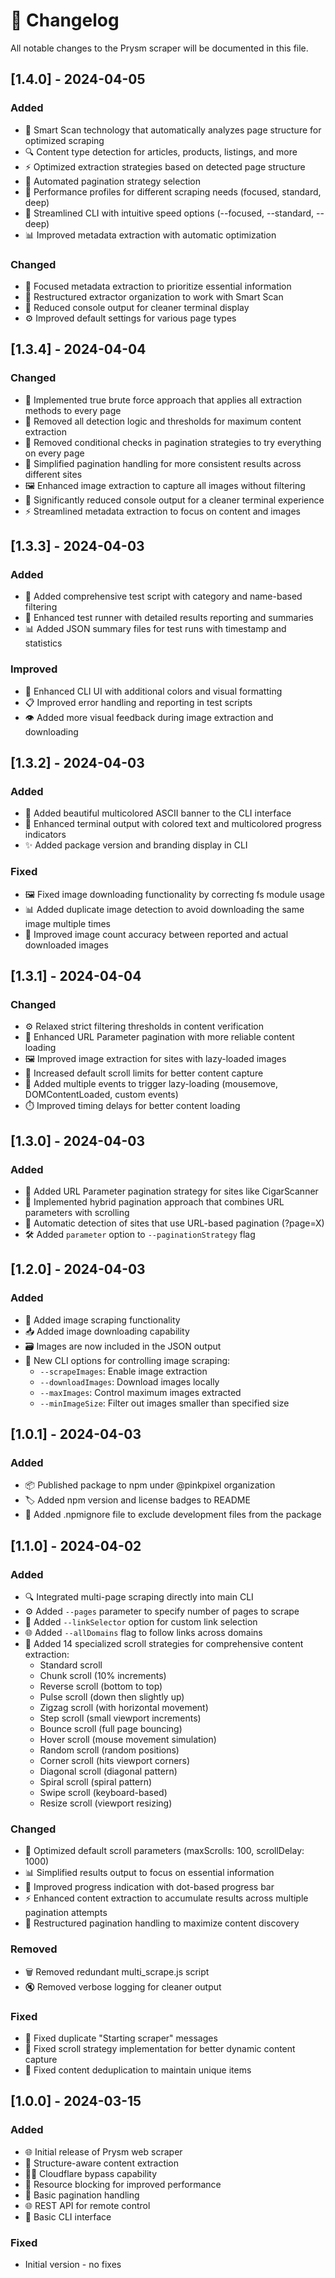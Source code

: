 # 📝 Changelog

All notable changes to the Prysm scraper will be documented in this file.

## [1.4.0] - 2024-04-05

### Added

- 🧠 Smart Scan technology that automatically analyzes page structure for optimized scraping
- 🔍 Content type detection for articles, products, listings, and more
- ⚡ Optimized extraction strategies based on detected page structure
- 🔄 Automated pagination strategy selection
- 🚀 Performance profiles for different scraping needs (focused, standard, deep)
- 💨 Streamlined CLI with intuitive speed options (--focused, --standard, --deep)
- 📊 Improved metadata extraction with automatic optimization

### Changed

- 🎯 Focused metadata extraction to prioritize essential information
- 🧩 Restructured extractor organization to work with Smart Scan
- 🤫 Reduced console output for cleaner terminal display
- ⚙️ Improved default settings for various page types

## [1.3.4] - 2024-04-04

### Changed

- 🔨 Implemented true brute force approach that applies all extraction methods to every page
- 🚫 Removed all detection logic and thresholds for maximum content extraction
- 🧹 Removed conditional checks in pagination strategies to try everything on every page
- 🔄 Simplified pagination handling for more consistent results across different sites
- 🖼️ Enhanced image extraction to capture all images without filtering
- 🤫 Significantly reduced console output for a cleaner terminal experience
- ⚡ Streamlined metadata extraction to focus on content and images

## [1.3.3] - 2024-04-03

### Added

- 🧪 Added comprehensive test script with category and name-based filtering
- 🌈 Enhanced test runner with detailed results reporting and summaries
- 📊 Added JSON summary files for test runs with timestamp and statistics

### Improved

- 🎨 Enhanced CLI UI with additional colors and visual formatting
- 📋 Improved error handling and reporting in test scripts
- 👁️ Added more visual feedback during image extraction and downloading

## [1.3.2] - 2024-04-03

### Added

- 🎨 Added beautiful multicolored ASCII banner to the CLI interface
- 🌈 Enhanced terminal output with colored text and multicolored progress indicators
- ✨ Added package version and branding display in CLI

### Fixed

- 🖼️ Fixed image downloading functionality by correcting fs module usage
- 📊 Added duplicate image detection to avoid downloading the same image multiple times
- 🔢 Improved image count accuracy between reported and actual downloaded images

## [1.3.1] - 2024-04-04

### Changed

- ⚙️ Relaxed strict filtering thresholds in content verification
- 🔄 Enhanced URL Parameter pagination with more reliable content loading
- 🖼️ Improved image extraction for sites with lazy-loaded images
- 🚀 Increased default scroll limits for better content capture
- 🧠 Added multiple events to trigger lazy-loading (mousemove, DOMContentLoaded, custom events)
- ⏱️ Improved timing delays for better content loading

## [1.3.0] - 2024-04-03

### Added

- 📄 Added URL Parameter pagination strategy for sites like CigarScanner
- 🔄 Implemented hybrid pagination approach that combines URL parameters with scrolling
- 🧠 Automatic detection of sites that use URL-based pagination (?page=X)
- 🛠️ Added `parameter` option to `--paginationStrategy` flag

## [1.2.0] - 2024-04-03

### Added

- 📸 Added image scraping functionality
- 📥 Added image downloading capability
- 🗃️ Images are now included in the JSON output
- 🔧 New CLI options for controlling image scraping:
  - `--scrapeImages`: Enable image extraction
  - `--downloadImages`: Download images locally
  - `--maxImages`: Control maximum images extracted
  - `--minImageSize`: Filter out images smaller than specified size

## [1.0.1] - 2024-04-03

### Added

- 📦 Published package to npm under @pinkpixel organization
- 🏷️ Added npm version and license badges to README
- 📄 Added .npmignore file to exclude development files from the package

## [1.1.0] - 2024-04-02

### Added

- 🔍 Integrated multi-page scraping directly into main CLI
- ⚙️ Added `--pages` parameter to specify number of pages to scrape
- 🔗 Added `--linkSelector` option for custom link selection
- 🌐 Added `--allDomains` flag to follow links across domains
- 🧠 Added 14 specialized scroll strategies for comprehensive content extraction:
  - Standard scroll
  - Chunk scroll (10% increments)
  - Reverse scroll (bottom to top)
  - Pulse scroll (down then slightly up)
  - Zigzag scroll (with horizontal movement)
  - Step scroll (small viewport increments)
  - Bounce scroll (full page bouncing)
  - Hover scroll (mouse movement simulation)
  - Random scroll (random positions)
  - Corner scroll (hits viewport corners)
  - Diagonal scroll (diagonal pattern)
  - Spiral scroll (spiral pattern)
  - Swipe scroll (keyboard-based)
  - Resize scroll (viewport resizing)

### Changed

- 🔄 Optimized default scroll parameters (maxScrolls: 100, scrollDelay: 1000)
- 📊 Simplified results output to focus on essential information
- 🚀 Improved progress indication with dot-based progress bar
- ⚡ Enhanced content extraction to accumulate results across multiple pagination attempts
- 🧩 Restructured pagination handling to maximize content discovery

### Removed

- 🗑️ Removed redundant multi_scrape.js script
- 🔇 Removed verbose logging for cleaner output

### Fixed

- 🐛 Fixed duplicate "Starting scraper" messages
- 🔧 Fixed scroll strategy implementation for better dynamic content capture
- 🧪 Fixed content deduplication to maintain unique items

## [1.0.0] - 2024-03-15

### Added

- 🌐 Initial release of Prysm web scraper
- 🧠 Structure-aware content extraction
- 🕵️‍♂️ Cloudflare bypass capability
- 🚫 Resource blocking for improved performance
- 🔄 Basic pagination handling
- 🌐 REST API for remote control
- 📑 Basic CLI interface

### Fixed

- Initial version - no fixes 